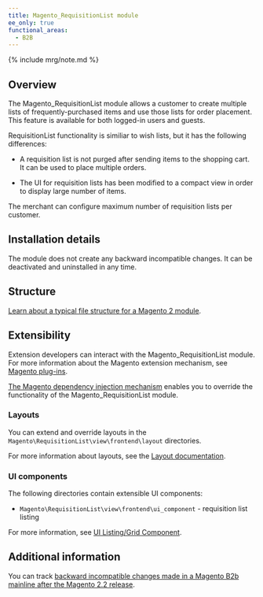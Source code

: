 ```yaml
---
title: Magento_RequisitionList module
ee_only: true
functional_areas:
  - B2B
---
```


{% include mrg/note.md %}

## Overview

The Magento_RequisitionList module allows a customer to create multiple lists of frequently-purchased items and use those lists for order placement. This feature is available for both logged-in users and guests.
 
RequisitionList functionality is similiar to wish lists, but it has the following differences: 

* A requisition list is not purged after sending items to the shopping cart. It can be used to place multiple orders.

* The UI for requisition lists has been modified to a compact view in order to display large number of items. 

The merchant can configure maximum number of requisition lists per customer. 

## Installation details
 
The module does not create any backward incompatible changes. It can be deactivated and uninstalled in any time.
 
## Structure
 
[Learn about a typical file structure for a Magento 2 module]({{site.baseurl}}/guides/v2.2/extension-dev-guide/build/module-file-structure.html).
 
## Extensibility
 
Extension developers can interact with the Magento_RequisitionList module. For more information about the Magento extension mechanism, see [Magento plug-ins]({{site.baseurl}}/guides/v2.2/extension-dev-guide/plugins.html).
 
[The Magento dependency injection mechanism]({{site.baseurl}}/guides/v2.2/extension-dev-guide/depend-inj.html) enables you to override the functionality of the Magento_RequisitionList module.

### Layouts
 
You can extend and override layouts in the `Magento\RequisitionList\view\frontend\layout` directories.

For more information about layouts, see the [Layout documentation]({{site.baseurl}}/guides/v2.2/frontend-dev-guide/layouts/layout-overview.html).
 
### UI components

The following directories contain extensible UI components: 

* `Magento\RequisitionList\view\frontend\ui_component` - requisition list listing

For more information, see [UI Listing/Grid Component]({{site.baseurl}}/guides/v2.2/ui-components/ui-listing-grid.html).

## Additional information
 
You can track [backward incompatible changes made in a Magento B2b mainline after the Magento 2.2 release]({{site.baseurl}}/guides/v2.2/release-notes/changes/b2b_changes.html).
